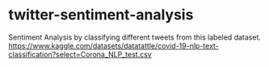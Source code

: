 # twitter-sentiment-analysis
Sentiment Analysis by classifying different tweets from this labeled dataset. 
https://www.kaggle.com/datasets/datatattle/covid-19-nlp-text-classification?select=Corona_NLP_test.csv
